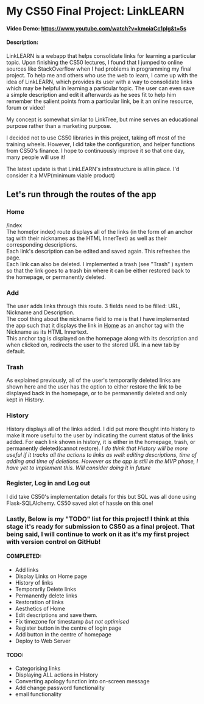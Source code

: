 # My CS50 Final Project: LinkLEARN
#### Video Demo: https://www.youtube.com/watch?v=kmoiaCc1pIg&t=5s
#### Description:

LinkLEARN is a webapp that helps consolidate links for learning a particular topic. Upon finishing the CS50 lectures, I found that I jumped to online sources like StackOverflow when I had problems in programming my final project. To help me and others who use the web to learn, I came up with the idea of LinkLEARN, which provides its user with a way to consolidate links which may be helpful in learning a particular topic. The user can even save a simple description and edit it afterwards as he sees fit to help him remember the salient points from a particular link, be it an online resource, forum or video! 

My concept is somewhat similar to LinkTree, but mine serves an educational purpose rather than a marketing purpose.

I decided not to use CS50 libraries in this project, taking off most of the training wheels. However, I did take the configuration, and helper functions from CS50's finance. I hope to continuously improve it so that one day, many people will use it! 

The latest update is that LinkLEARN's infrastructure is all in place. I'd consider it a MVP(minimum viable product)

## Let's run through the routes of the app 

### Home 
/index \
The home(or index) route displays all of the links (in the form of an anchor tag with their nicknames as the HTML InnerText) as well as their corresponding descriptions.\
Each link's description can be edited and saved again. This refreshes the page.\
Each link can also be deleted. I implemented a trash (see "Trash" ) system so that the link goes to a trash bin where it can be either restored back to the homepage, or permanently deleted.

### Add
The user adds links through this route. 3 fields need to be filled: URL, Nickname and Description.\
The cool thing about the nickname field to me is that I have implemented the app such that it displays the link in [Home](#home) as an anchor tag with the Nickname as its HTML Innertext.\
This anchor tag is displayed on the homepage along with its description and when clicked on, redirects the user to the stored URL in a new tab by default.

### Trash 
As explained previously, all of the user's temporarily deleted links are shown here and the user has the option to either restore the link to be displayed back in the homepage, or to be permanently deleted and only kept in History.

### History 
History displays all of the links added. I did put more thought into history to make it more useful to the user by indicating the current status of the links added. For each link shown in history, it is either in the homepage, trash, or permanently deleted(cannot restore). *I do think that History will be more useful if it tracks all the actions to links as well: editing descriptions, time of adding and time of deletions. However as the app is still in the MVP phase, I have yet to implement this. Will consider doing it in future*

### Register, Log in and Log out 
I did take CS50's implementation details for this but SQL was all done using Flask-SQLAlchemy. CS50 saved alot of hassle on this one!


### Lastly, Below is my "TODO" list for this project! I think at this stage it's ready for submission to CS50 as a final project. That being said, I will continue to work on it as it's my first project with version control on GitHub! 

#### COMPLETED: 
- Add links 
- Display Links on Home page 
- History of links 
- Temporarily Delete links 
- Permanently delete links  
- Restoration of links 
- Aesthetics of Home 
- Edit descriptions and save them.
- Fix timezone for timestamp *but not optimised*
- Register button in the centre of login page
- Add button in the centre of homepage
- Deploy to Web Server

#### TODO: ####
- Categorising links
- Displaying ALL actions in History
- Converting apology function into on-screen message
- Add change password functionality
- email functionality